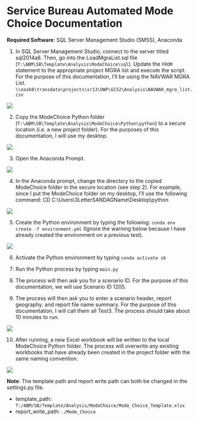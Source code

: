 # Service Bureau Automated Mode Choice Documentation

**Required Software**: SQL Server Management Studio (SMSS), Anaconda

1. In SQL Server Management Studio, connect to the server titled sql2014a8. Then, go into the LoadMgraList.sql file (```T:\ABM\SB\Template\Analysis\ModeChoice\sql```). Update the ```FROM``` statement to the appropriate project MGRA list and execute the script. For the purpose of this documentation, I’ll be using the NAVWAR MGRA List. ```\\nasb8\transdata\projects\sr13\OWP\GCS2\Analysis\NAVWAR_mgra_list.csv```

![](https://user-images.githubusercontent.com/67477664/87187589-410bbc00-c2a2-11ea-9078-01d31c0107d8.png)

2. Copy the ModeChoice Python folder (```T:\ABM\SB\Template\Analysis\ModeChoice\Python\python```) to a secure location (i.e. a new project folder). For the purposes of this documentation, I will use my desktop.

![](https://user-images.githubusercontent.com/67477664/87187732-83cd9400-c2a2-11ea-8992-1caa78f07c33.jpg)

3. Open the Anaconda Prompt.

![](https://user-images.githubusercontent.com/67477664/87188480-c3e14680-c2a3-11ea-802f-7e1a9675b627.png)

4. In the Anaconda prompt, change the directory to the copied ModeChoice folder in the secure location (see step 2). For example, since I put the ModeChoice folder on my desktop, I’ll use the following command: CD C:\Users\3LetterSANDAGName\Desktop\python

![](https://user-images.githubusercontent.com/67477664/87188724-2d615500-c2a4-11ea-8602-2005231d3298.png)

5. Create the Python environment by typing the following: ```conda env create -f environment.yml``` (Ignore the warning below because I have already created the environment on a previous test).

![](https://user-images.githubusercontent.com/67477664/87187733-84fec100-c2a2-11ea-9b30-3968fcf1b2ea.png)

6. Activate the Python environment by typing ```conda activate sb```

7. Run the Python process by typing ```main.py```

8. The process will then ask you for a scenario ID. For the purpose of this documentation, we will use Scenario ID 1205.

9. The process will then ask you to enter a scenario header, report geography, and report file name summary. For the purpose of this documentation, I will call them all Test3. The process should take about 10 minutes to run.

![](https://user-images.githubusercontent.com/67477664/87187735-84fec100-c2a2-11ea-8bbe-d918f95a7a83.png)

10. After running, a new Excel workbook will be written to the local ModeChoice Python folder. The process will overwrite any existing workbooks that have already been created in the project folder with the same naming convention.

![](https://user-images.githubusercontent.com/67477664/87187738-85975780-c2a2-11ea-90e4-957fee2976f9.png)

**Note**: The template path and report write path can both be changed in the settings.py file. 
  * template_path: ```T:/ABM/SB/Template/Analysis/ModeChoice/Mode_Choice_Template.xlsx```
  * report_write_path:  ```./Mode_Choice```

